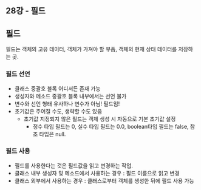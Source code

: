 ## 28강 - 필드

## 필드

필드는 객체의 고유 데이터, 객체가 가져야 할 부품, 객체의 현재 상태 데이터를 저장하는 곳.

### 필드 선언

- 클래스 중괄호 블록 어디서든 존재 가능
- 생성자와 메소드 중괄호 블록 내부에서는 선언 불가
- 변수와 선언 형태 유사하나 변수가 아님! 필드임!
- 초기값은 주어질 수도, 생략할 수도 있음
    - 초기값 지정되지 않은 필드는 객체 생성 시 자동으로 기본 초기값 설정
        - 정수 타입 필드는 0, 실수 타입 필드는 0.0, boolean타입 필드는 false, 참조 타입은 null.

### 필드 사용

- 필드를 사용한다는 것은 필드값을 읽고 변경하는 작업.
- 클래스 내부 생성자 및 메소드에서 사용하는 경우 : 필드 이름으로 읽고 변경
- 클래스 외부에서 사용하는 경우 : 클래스로부터 객체를 생성한 뒤에 필드 사용 가능
